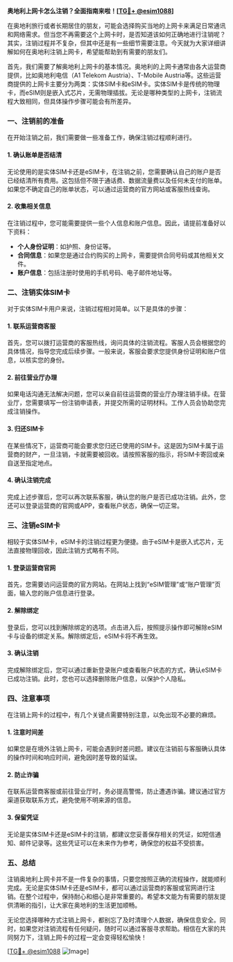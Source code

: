 **奥地利上网卡怎么注销？全面指南来啦！[[TG💪+ @esim1088](https://t.me/s/esim1088)]**

在奥地利旅行或者长期居住的朋友，可能会选择购买当地的上网卡来满足日常通讯和网络需求。但当您不再需要这个上网卡时，是否知道该如何正确地进行注销呢？其实，注销过程并不复杂，但其中还是有一些细节需要注意。今天就为大家详细讲解如何在奥地利注销上网卡，希望能帮助到有需要的朋友们。

首先，我们需要了解奥地利上网卡的基本情况。奥地利的上网卡通常由各大运营商提供，比如奥地利电信（A1 Telekom Austria）、T-Mobile Austria等。这些运营商提供的上网卡主要分为两类：实体SIM卡和eSIM卡。实体SIM卡是传统的物理卡，而eSIM则是嵌入式芯片，无需物理插拔。无论是哪种类型的上网卡，注销流程大致相同，但具体操作步骤可能会有所差异。

### 一、注销前的准备

在开始注销之前，我们需要做一些准备工作，确保注销过程顺利进行。

#### 1. 确认账单是否结清
无论使用的是实体SIM卡还是eSIM卡，在注销之前，您需要确认自己的账户是否已经结清所有费用。这包括但不限于通话费、数据流量费以及任何未支付的账单。如果您不确定自己的账单状态，可以通过运营商的官方网站或客服热线查询。

#### 2. 收集相关信息
在注销过程中，您可能需要提供一些个人信息和账户信息。因此，请提前准备好以下资料：
- **个人身份证明**：如护照、身份证等。
- **合同信息**：如果您是通过合约购买的上网卡，需要提供合同号码或其他相关文件。
- **账户信息**：包括注册时使用的手机号码、电子邮件地址等。

### 二、注销实体SIM卡

对于实体SIM卡用户来说，注销过程相对简单。以下是具体的步骤：

#### 1. 联系运营商客服
首先，您可以拨打运营商的客服热线，询问具体的注销流程。客服人员会根据您的具体情况，指导您完成后续步骤。一般来说，客服会要求您提供身份证明和账户信息，以核实您的身份。

#### 2. 前往营业厅办理
如果电话沟通无法解决问题，您可以亲自前往运营商的营业厅办理注销手续。在营业厅，您需要填写一份注销申请表，并提交所需的证明材料。工作人员会协助您完成注销操作。

#### 3. 归还SIM卡
在某些情况下，运营商可能会要求您归还已使用的SIM卡。这是因为SIM卡属于运营商的财产，一旦注销，卡就需要被回收。请按照客服的指示，将SIM卡寄回或亲自送至指定地点。

#### 4. 确认注销完成
完成上述步骤后，您可以再次联系客服，确认您的账户是否已成功注销。此外，您还可以登录运营商的官网或APP，查看账户状态，确保一切正常。

### 三、注销eSIM卡

相较于实体SIM卡，eSIM卡的注销过程更为便捷。由于eSIM卡是嵌入式芯片，无法直接物理回收，因此注销方式略有不同。

#### 1. 登录运营商官网
首先，您需要访问运营商的官方网站。在网站上找到“eSIM管理”或“账户管理”页面，输入您的账户信息进行登录。

#### 2. 解除绑定
登录后，您可以找到解除绑定的选项。点击进入后，按照提示操作即可解除eSIM卡与设备的绑定关系。解除绑定后，eSIM卡将不再生效。

#### 3. 确认注销
完成解除绑定后，您可以通过重新登录账户或查看账户状态的方式，确认eSIM卡已成功注销。此时，您也可以选择删除账户信息，以保护个人隐私。

### 四、注意事项

在注销上网卡的过程中，有几个关键点需要特别注意，以免出现不必要的麻烦。

#### 1. 注意时间差
如果您是在境外注销上网卡，可能会遇到时差问题。建议在注销前与客服确认具体的操作时间和响应时间，避免因时差导致的延误。

#### 2. 防止诈骗
在联系运营商客服或前往营业厅时，务必提高警惕，防止遭遇诈骗。建议通过官方渠道获取联系方式，避免使用不明来源的信息。

#### 3. 保留凭证
无论是实体SIM卡还是eSIM卡的注销，都建议您妥善保存相关的凭证，如短信通知、邮件记录等。这些凭证可以在未来作为参考，确保您的权益不受损害。

### 五、总结

注销奥地利上网卡并不是一件复杂的事情，只要您按照正确的流程操作，就能顺利完成。无论是实体SIM卡还是eSIM卡，都可以通过运营商的客服或官网进行注销。在整个过程中，保持耐心和细心是非常重要的。希望本文能为有需要的朋友提供清晰的指引，让大家在奥地利的生活更加顺畅。

无论您选择哪种方式注销上网卡，都别忘了及时清理个人数据，确保信息安全。同时，如果您对注销流程有任何疑问，随时可以通过客服寻求帮助。相信在大家的共同努力下，注销上网卡的过程一定会变得轻松愉快！

[[TG💪+ @esim1088](https://t.me/s/esim1088) ![Image](https://i.postimg.cc/4NQfJmqS/Snipaste-2025-05-13-00-14-12.png)]